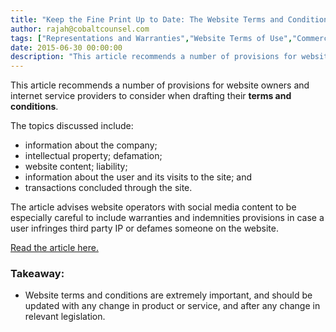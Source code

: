 ```yaml
---
title: "Keep the Fine Print Up to Date: The Website Terms and Conditions are Important"
author: rajah@cobaltcounsel.com
tags: ["Representations and Warranties","Website Terms of Use","Commercial Activities","Rajah"]
date: 2015-06-30 00:00:00
description: "This article recommends a number of provisions for website owners and internet service providers to consider when drafting their terms and conditions."
---
```




This article recommends a number of provisions for website owners and internet service providers to consider when drafting their **terms and conditions**. 

The topics discussed include: 
- information about the company; 
- intellectual property; defamation; 
- website content; liability;
- information about the user and its visits to the site; and 
- transactions concluded through the site. 

The article advises website operators with social media content to be especially careful to include warranties and indemnities provisions in case a user infringes third party IP or defames someone on the website.

[Read the article here.](http://www.lexology.com/library/detail.aspx?g=5bde5359-fa7c-4513-8bf9-3786157bd3ea)

### Takeaway:
- Website terms and conditions are extremely important, and should be updated with any change in product or service, and after any change in relevant legislation.
